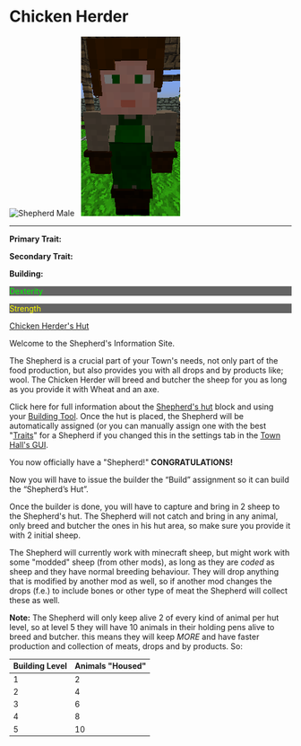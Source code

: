 # Chicken Herder

<div class="infobox box text-center">
<img src="../../assets/images/workers/herder_m.png" alt="Shepherd Male" />&nbsp;&nbsp;&nbsp;<img src="../../assets/images/workers/herder_f.png" alt="shepherd Female" />
<hr />
  <div class="row section-text text-left">
    <div class="col">
      <p><strong>Primary Trait:</strong></p>
      <p><strong>Secondary Trait:</strong></p>
      <p><strong>Building:</strong></p>
    </div>
    <div class="col">
      <p style="background-color:rgb(100, 100, 100); color:rgb(0, 255, 0);">Dexterity</p>
      <p style="background-color:rgb(100, 100, 100); color:rgb(255, 255, 0);">Strength</p>
      <p><a href="../buildings/chickenherder">Chicken Herder's Hut</a></p>
    </div>
  </div>
</div>

Welcome to the Shepherd's Information Site.

The Shepherd is a crucial part of your Town's needs, not only part of the food production, but also provides you with all drops and by products like; wool. The Chicken Herder will breed and butcher the sheep for you as long as you provide it with Wheat and an axe.

Click here for full information about the [Shepherd's hut](../../source/buildings/shepherd) block and using your [Building Tool](../../source/tutorials/building_tool). Once the hut is placed, the Shepherd will be automatically assigned (or you can manually assign one with the best  "[Traits](../../source/tutorials/worker_info)" for a Shepherd if you changed this in the settings tab in the [Town Hall's GUI](../../source/buildings/townhall).

You now officially have a "Shepherd!" **CONGRATULATIONS!**

Now you will have to issue the builder the “Build” assignment so it can build the “Shepherd’s Hut”.

Once the builder is done, you will have to capture and bring in 2 sheep to the Shepherd's hut. The Shepherd will not catch and bring in any animal, only breed and butcher the ones in his hut area, so make sure you provide it with 2 initial sheep.

The Shepherd will currently work with minecraft sheep, but might work with some "modded" sheep (from other mods), as long as they are *coded* as sheep and they have normal breeding behaviour. They will drop anything that is modified by another mod as well, so if another mod changes the drops (f.e.) to include bones or other type of meat the Shepherd will collect these as well.

**Note:** The Shepherd will only keep alive 2 of every kind of animal per hut level, so at level 5 they will have 10 animals in their holding pens alive to breed and butcher. this means they will keep *MORE* and have faster production and collection of meats, drops and by products. So:


| Building Level | Animals "Housed" |
| ----- | ----- |
| 1 | 2 |
| 2 | 4 |
| 3 | 6 |
| 4 | 8 |
| 5 | 10 |

<br>
